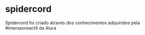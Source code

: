 # spidercord
 Spidercord foi criado através dos conhecimentos adquiridos pela #imersaoreact4 da Alura
